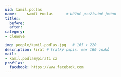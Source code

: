 ```yaml
---
uid: kamil.podlas
name:     Kamil Podlas  	# běžně používáné jméno
titles:
  before: 
  after:
category:
- clenove

img: people/kamil-podlas.jpg   # 165 x 220
description: Pirát # kratký popis, max 160 znaků
mail:
- kamil.podlas@pirati.cz
profiles:
  facebook: https://www.facebook.com
---
```

